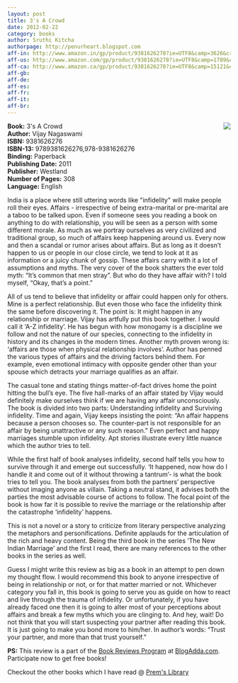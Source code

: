 ```yaml
---
layout: post
title: 3's A Crowd
date: 2012-02-22
category: books
author: Sruthi Kitcha
authorpage: http://penurheart.blogspot.com
aff-in: http://www.amazon.in/gp/product/9381626278?ie=UTF8&camp=3626&creativeASIN=9381626278&linkCode=xm2&tag=smileprem-in-21
aff-us: http://www.amazon.com/gp/product/9381626278?ie=UTF8&camp=1789&creativeASIN=9381626278&linkCode=xm2&tag=smileprem-us-20
aff-ca: http://www.amazon.ca/gp/product/9381626278?ie=UTF8&camp=15121&creativeASIN=9381626278&linkCode=xm2&tag=smileprem-ca-20
aff-gb: 
aff-de: 
aff-es: 
aff-fr: 
aff-it: 
aff-br: 
---
```


<img style="clear: right; float: right; margin-bottom: 1em; margin-left: 1em;" 
src="{{site.img-url}}/3-s-a-crowd-vijay-nagaswami.jpg"/>
**Book:** 3's A Crowd  
**Author:** Vijay Nagaswami  
**ISBN:** 9381626276  
**ISBN-13:** 9789381626276,978-9381626276  
**Binding:** Paperback  
**Publishing Date:** 2011  
**Publisher:** Westland  
**Number of Pages:** 308  
**Language:** English  
  
India is a place where still uttering words like "infidelity" will make people roll their eyes. Affairs - irrespective of being extra-marital or pre-marital are a taboo to be talked upon. Even if someone sees you reading a book on anything to do with relationship, you will be seen as a person with some different morale. As much as we portray ourselves as very civilized and traditional group, so much of affairs keep happening around us. Every now and then a scandal or rumor arises about affairs. But as long as it doesn’t happen to us or people in our close circle, we tend to look at it as information or a juicy chunk of gossip. These affairs carry with it a lot of assumptions and myths. The very cover of the book shatters the ever told myth: “It’s common that men stray”. But who do they have affair with? I told myself, “Okay, that’s a point.”  
  
All of us tend to believe that infidelity or affair could happen only for others. Mine is a perfect relationship. But even those who face the infidelity think the same before discovering it. The point is: It might happen in any relationship or marriage. Vijay has artfully put this book together. I would call it ‘A-Z infidelity’. He has begun with how monogamy is a discipline we follow and not the nature of our species, connecting to the infidelity in history and its changes in the modern times. Another myth proven wrong is: ‘affairs are those when physical relationship involves’. Author has penned the various types of affairs and the driving factors behind them. For example, even emotional intimacy with opposite gender other than your spouse which detracts your marriage qualifies as an affair.  
  
The casual tone and stating things matter-of-fact drives home the point hitting the bull’s eye. The five hall-marks of an affair stated by Vijay would definitely make ourselves think if we are having any affair unconsciously. The book is divided into two parts: Understanding infidelity and Surviving infidelity. Time and again, Vijay keeps insisting the point: “An affair happens because a person chooses so. The counter-part is not responsible for an affair by being unattractive or any such reason.” Even perfect and happy marriages stumble upon infidelity. Apt stories illustrate every little nuance which the author tries to tell.  
  
While the first half of book analyses infidelity, second half tells you how to survive through it and emerge out successfully. ‘It happened, now how do I handle it and come out of it without throwing a tantrum’- is what the book tries to tell you. The book analyses from both the partners’ perspective without imaging anyone as villain. Taking a neutral stand, it advises both the parties the most advisable course of actions to follow. The focal point of the book is how far it is possible to revive the marriage or the relationship after the catastrophe ‘infidelity’ happens.  
  
This is not a novel or a story to criticize from literary perspective analyzing the metaphors and personifications. Definite applauds for the articulation of the rich and heavy content. Being the third book in the series ‘The New Indian Marriage’ and the first I read, there are many references to the other books in the series as well.  
  
Guess I might write this review as big as a book in an attempt to pen down my thought flow. I would recommend this book to anyone irrespective of being in relationship or not, or for that matter married or not. Whichever category you fall in, this book is going to serve you as guide on how to react and live through the trauma of infidelity. Or unfortunately, if you have already faced one then it is going to alter most of your perceptions about affairs and break a few myths which you are clinging to. And hey, wait! Do not think that you will start suspecting your partner after reading this book. It is just going to make you bond more to him/her. In author’s words: “Trust your partner, and more than that trust yourself.”  
  
**PS:** This review is a part of the [Book Reviews Program](http://blog.blogadda.com/2011/05/04/indian-bloggers-book-reviews) at [BlogAdda.com](http://www.blogadda.com/). Participate now to get free books!  

Checkout the other books which I have read @ [Prem's Library]({{site.url}}/category/books/)  
